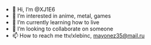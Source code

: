 - 👋 Hi, I’m @XJ1E6
- 👀 I’m interested in anime, metal, games
- 🌱 I’m currently learning how to live
- 💞️ I’m looking to collaborate on someone
- 📫 How to reach me ttv/xlebinc, mayonez35@mail.ru

<!---
XJ1E6/XJ1E6 is a ✨ special ✨ repository because its `README.md` (this file) appears on your GitHub profile.
You can click the Preview link to take a look at your changes.
--->
